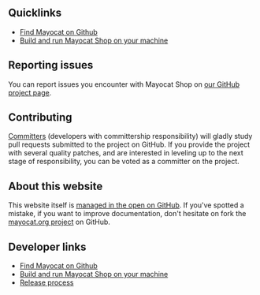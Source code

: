 <!---------------------
  layout: community
  title: Community
  --------------------->

Quicklinks
----------

- [Find Mayocat on Github](http://github.com/mayocat/)
- [Build and run Mayocat Shop on your machine](/building-guide)

Reporting issues
----------------

You can report issues you encounter with Mayocat Shop on [our GitHub project page](https://github.com/mayocat/mayocat-shop/issues).

Contributing
------------

[Committers](http://en.wikipedia.org/wiki/Committer) (developers with committership responsibility) will gladly study pull requests submitted to the project on GitHub. If you provide the project with several quality patches, and are interested in leveling up to the next stage of responsibility, you can be voted as a committer on the project.

About this website
------------------

This website itself is [managed in the open on GitHub](https://github.com/mayocat/mayocat.org). If you've spotted a mistake, if you want to improve documentation, don't hesitate on fork the [mayocat.org project](https://github.com/mayocat/mayocat.org) on GitHub.

<!-----------------------------------------------
  block: contributors
  people:
    - fullName: Jérôme Velociter
      title: Developer and entrepreneur
      committer: true
      github: jvelo
      linkedin: in/jvelociter
      picture: jerome-velociter.jpg
    - fullName: Louis Béziau
      title: UX Designer
      linkedin: in/louisbeziau
      picture: louis-beziau.jpg
    - fullName: Johann Pardanaud
      title: Developer at Winesphere
      github: Nesk
      picture: johann-pardanaud.jpg
    - fullName: Olivier Cousin
      title: Developer at Oeil2Lynx
      picture: olivier-cousin.jpg
      github: oeil2lynx
      linkedin: pub/olivier-cousin/22/ab3/2a4
    - fullName: Vincent Velociter
      title: Web Developer
      picture: vincent-velociter.jpg
      github: veloce
      linkedin: pub/vincent-velociter/24/904/67a
  ---------------------------------------------->

<!---------------------
  block: developer-links
  --------------------->

Developer links
---------------

- [Find Mayocat on Github](http://github.com/mayocat/)
- [Build and run Mayocat Shop on your machine](/building-guide)
- [Release process](/release-process)
